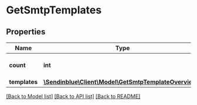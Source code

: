 # GetSmtpTemplates

## Properties
Name | Type | Description | Notes
------------ | ------------- | ------------- | -------------
**count** | **int** | Count of smtp templates | [optional] 
**templates** | [**\Sendinblue\Client\Model\GetSmtpTemplateOverview[]**](GetSmtpTemplateOverview.md) |  | [optional] 

[[Back to Model list]](../../README.md#documentation-for-models) [[Back to API list]](../../README.md#documentation-for-api-endpoints) [[Back to README]](../../README.md)


